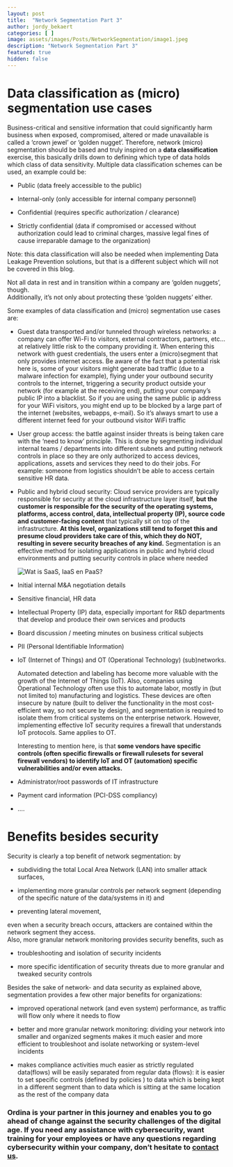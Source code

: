 ```yaml
---
layout: post
title:  "Network Segmentation Part 3"
author: jordy_bekaert
categories: [ ]
image: assets/images/Posts/NetworkSegmentation/image1.jpeg
description: "Network Segmentation Part 3"
featured: true
hidden: false
---
```


Data classification as (micro) segmentation use cases
=====================================================

Business-critical and sensitive information that could significantly harm business when exposed, compromised, altered or made unavailable is called a ‘crown jewel’ or ‘golden nugget’. Therefore, network (micro) segmentation should be based and truly inspired on a **data classification** exercise, this basically drills down to defining which type of data holds which class of data sensitivity. Multiple data classification schemes can be used, an example could be:

-   Public (data freely accessible to the public)

-   Internal-only (only accessible for internal company personnel)

-   Confidential (requires specific authorization / clearance)

-   Strictly confidential (data if compromised or accessed without authorization could lead to criminal charges, massive legal fines of cause irreparable damage to the organization)

Note: this data classification will also be needed when implementing Data Leakage Prevention solutions, but that is a different subject which will not be covered in this blog.

Not all data in rest and in transition within a company are ‘golden nuggets’, though.  
Additionally, it’s not only about protecting these ‘golden nuggets’ either.

Some examples of data classification and (micro) segmentation use cases are:

-   Guest data transported and/or tunneled through wireless networks: a company can offer Wi-Fi to visitors, external contractors, partners, etc… at relatively little risk to the company providing it. When entering this network with guest credentials, the users enter a (micro)segment that only provides internet access. Be aware of the fact that a potential risk here is, some of your visitors might generate bad traffic (due to a malware infection for example), flying under your outbound security controls to the internet, triggering a security product outside your network (for example at the receiving end), putting your company’s public IP into a blacklist. So if you are using the same public ip address for your WiFi visitors, you might end up to be blocked by a large part of the internet (websites, webapps, e-mail). So it’s always smart to use a different internet feed for your outbound visitor WiFi traffic

-   User group access: the battle against insider threats is being taken care with the ‘need to know’ principle. This is done by segmenting individual internal teams / departments into different subnets and putting network controls in place so they are only authorized to access devices, applications, assets and services they need to do their jobs. For example: someone from logistics shouldn’t be able to access certain sensitive HR data.

-   Public and hybrid cloud security: Cloud service providers are typically responsible for security at the cloud infrastructure layer itself, **but the customer is responsible for the security of the operating systems, platforms, access control, data, intellectual property (IP), source code and customer-facing content** that typically sit on top of the infrastructure. **At this level, organizations still tend to forget this and presume cloud providers take care of this, which they do NOT, resulting in severe security breaches of any kind.** Segmentation is an effective method for isolating applications in public and hybrid cloud environments and putting security controls in place where needed  
      
    <img src="media\image7.jpeg" alt="Wat is SaaS, IaaS en PaaS?" />

-   Initial internal M&A negotiation details

-   Sensitive financial, HR data

-   Intellectual Property (IP) data, especially important for R&D departments that develop and produce their own services and products

-   Board discussion / meeting minutes on business critical subjects

-   PII (Personal Identifiable Information)

-   IoT (Internet of Things) and OT (Operational Technology) (sub)networks.

    Automated detection and labeling has become more valuable with the growth of the Internet of Things (IoT). Also, companies using Operational Technology often use this to automate labor, mostly in (but not limited to) manufacturing and logistics. These devices are often insecure by nature (built to deliver the functionality in the most cost-efficient way, so not secure by design), and segmentation is required to isolate them from critical systems on the enterprise network. However, implementing effective IoT security requires a firewall that understands IoT protocols. Same applies to OT.

    Interesting to mention here, is that **some vendors have specific controls (often specific firewalls or firewall rulesets for several firewall vendors) to identify IoT and OT (automation) specific vulnerabilities and/or even attacks.**

-   Administrator/root passwords of IT infrastructure

-   Payment card information (PCI-DSS compliancy)

-   ….

Benefits besides security
=========================

Security is clearly a top benefit of network segmentation: by

-   subdividing the total Local Area Network (LAN) into smaller attack surfaces,

-   implementing more granular controls per network segment (depending of the specific nature of the data/systems in it) and

-   preventing lateral movement,

even when a security breach occurs, attackers are contained within the network segment they access.  
Also, more granular network monitoring provides security benefits, such as

-   troubleshooting and isolation of security incidents

-   more specific identification of security threats due to more granular and tweaked security controls

Besides the sake of network- and data security as explained above, segmentation provides a few other major benefits for organizations:

-   improved operational network (and even system) performance, as traffic will flow only where it needs to flow

-   better and more granular network monitoring: dividing your network into smaller and organized segments makes it much easier and more efficient to troubleshoot and isolate networking or system-level incidents

-   makes compliance activities much easier as strictly regulated data(flows) will be easily separated from regular data (flows): it is easier to set specific controls (defined by policies ) to data which is being kept in a different segment than to data which is sitting at the same location as the rest of the company data


### Ordina is your partner in this journey and enables you to go ahead of change against the security challenges of the digital age. If you need any assistance with cybersecurity, want training for your employees or have any questions regarding cybersecurity within your company, don’t hesitate to [contact us](https://www.ordina.be/diensten/security-and-privacy/).